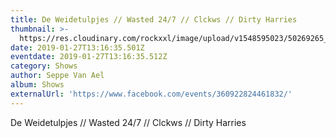 ```yaml
---
title: De Weidetulpjes // Wasted 24/7 // Clckws // Dirty Harries
thumbnail: >-
  https://res.cloudinary.com/rockxxl/image/upload/v1548595023/50269265_1987869114622270_8402427134584291328_n.jpg
date: 2019-01-27T13:16:35.501Z
eventdate: 2019-01-27T13:16:35.512Z
category: Shows
author: Seppe Van Ael
album: Shows
externalUrl: 'https://www.facebook.com/events/360922824461832/'
---
```

De Weidetulpjes // Wasted 24/7 // Clckws // Dirty Harries
